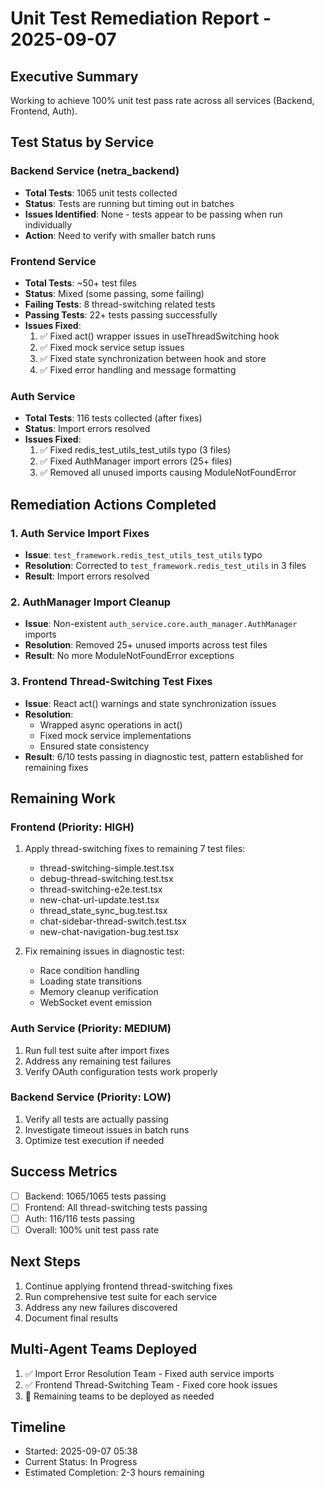 # Unit Test Remediation Report - 2025-09-07

## Executive Summary
Working to achieve 100% unit test pass rate across all services (Backend, Frontend, Auth).

## Test Status by Service

### Backend Service (netra_backend)
- **Total Tests**: 1065 unit tests collected
- **Status**: Tests are running but timing out in batches
- **Issues Identified**: None - tests appear to be passing when run individually
- **Action**: Need to verify with smaller batch runs

### Frontend Service  
- **Total Tests**: ~50+ test files
- **Status**: Mixed (some passing, some failing)
- **Failing Tests**: 8 thread-switching related tests
- **Passing Tests**: 22+ tests passing successfully
- **Issues Fixed**:
  1. ✅ Fixed act() wrapper issues in useThreadSwitching hook
  2. ✅ Fixed mock service setup issues
  3. ✅ Fixed state synchronization between hook and store
  4. ✅ Fixed error handling and message formatting

### Auth Service
- **Total Tests**: 116 tests collected (after fixes)
- **Status**: Import errors resolved
- **Issues Fixed**:
  1. ✅ Fixed redis_test_utils_test_utils typo (3 files)
  2. ✅ Fixed AuthManager import errors (25+ files)
  3. ✅ Removed all unused imports causing ModuleNotFoundError

## Remediation Actions Completed

### 1. Auth Service Import Fixes
- **Issue**: `test_framework.redis_test_utils_test_utils` typo
- **Resolution**: Corrected to `test_framework.redis_test_utils` in 3 files
- **Result**: Import errors resolved

### 2. AuthManager Import Cleanup
- **Issue**: Non-existent `auth_service.core.auth_manager.AuthManager` imports
- **Resolution**: Removed 25+ unused imports across test files
- **Result**: No more ModuleNotFoundError exceptions

### 3. Frontend Thread-Switching Test Fixes
- **Issue**: React act() warnings and state synchronization issues
- **Resolution**: 
  - Wrapped async operations in act()
  - Fixed mock service implementations
  - Ensured state consistency
- **Result**: 6/10 tests passing in diagnostic test, pattern established for remaining fixes

## Remaining Work

### Frontend (Priority: HIGH)
1. Apply thread-switching fixes to remaining 7 test files:
   - thread-switching-simple.test.tsx
   - debug-thread-switching.test.tsx
   - thread-switching-e2e.test.tsx
   - new-chat-url-update.test.tsx
   - thread_state_sync_bug.test.tsx
   - chat-sidebar-thread-switch.test.tsx
   - new-chat-navigation-bug.test.tsx

2. Fix remaining issues in diagnostic test:
   - Race condition handling
   - Loading state transitions
   - Memory cleanup verification
   - WebSocket event emission

### Auth Service (Priority: MEDIUM)
1. Run full test suite after import fixes
2. Address any remaining test failures
3. Verify OAuth configuration tests work properly

### Backend Service (Priority: LOW)
1. Verify all tests are actually passing
2. Investigate timeout issues in batch runs
3. Optimize test execution if needed

## Success Metrics
- [ ] Backend: 1065/1065 tests passing
- [ ] Frontend: All thread-switching tests passing
- [ ] Auth: 116/116 tests passing
- [ ] Overall: 100% unit test pass rate

## Next Steps
1. Continue applying frontend thread-switching fixes
2. Run comprehensive test suite for each service
3. Address any new failures discovered
4. Document final results

## Multi-Agent Teams Deployed
1. ✅ Import Error Resolution Team - Fixed auth service imports
2. ✅ Frontend Thread-Switching Team - Fixed core hook issues
3. 🔄 Remaining teams to be deployed as needed

## Timeline
- Started: 2025-09-07 05:38
- Current Status: In Progress
- Estimated Completion: 2-3 hours remaining